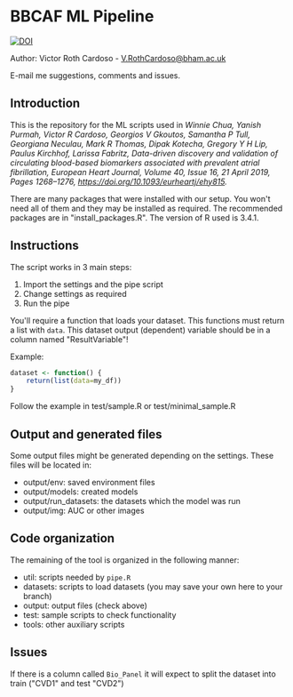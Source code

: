 # BBCAF ML Pipeline

[![DOI](https://zenodo.org/badge/187649498.svg)](https://zenodo.org/badge/latestdoi/187649498)

Author: Victor Roth Cardoso - V.RothCardoso@bham.ac.uk

E-mail me suggestions, comments and issues.

## Introduction

This is the repository for the ML scripts used in *Winnie Chua, Yanish Purmah, Victor R Cardoso, Georgios V Gkoutos, Samantha P Tull, Georgiana Neculau, Mark R Thomas, Dipak Kotecha, Gregory Y H Lip, Paulus Kirchhof, Larissa Fabritz, Data-driven discovery and validation of circulating blood-based biomarkers associated with prevalent atrial fibrillation, European Heart Journal, Volume 40, Issue 16, 21 April 2019, Pages 1268–1276, https://doi.org/10.1093/eurheartj/ehy815.*

There are many packages that were installed with our setup. You won't need all of them and they may be installed as required. The recommended packages are in  "install_packages.R". The version of R used is 3.4.1.

## Instructions

The script works in 3 main steps:

1. Import the settings and the pipe script
2. Change settings as required
3. Run the pipe

You'll require a function that loads your dataset. This functions must return a list with `data`. This dataset output (dependent) variable should be in a column named "ResultVariable"!

Example:

```R
dataset <- function() {
    return(list(data=my_df))
}
```

Follow the example in test/sample.R or test/minimal_sample.R

## Output and generated files

Some output files might be generated depending on the settings. These files will be located in:
- output/env: saved environment files
- output/models: created models
- output/run_datasets: the datasets which the model was run
- output/img: AUC or other images

## Code organization

The remaining of the tool is organized in the following manner:
- util: scripts needed by `pipe.R`
- datasets: scripts to load datasets (you may save your own here to your branch)
- output: output files (check above)
- test: sample scripts to check functionality
- tools: other auxiliary scripts
 
## Issues

If there is a column called `Bio_Panel` it will expect to split the dataset into train ("CVD1" and test "CVD2")


